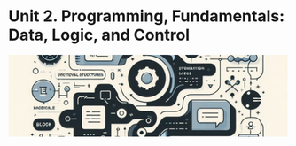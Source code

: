# Unit 2. Programming, Fundamentals: Data, Logic, and Control

<img class="header" src="../images/ud4_ict3.jpeg"/>
